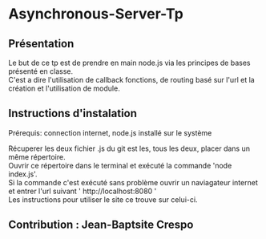 # Asynchronous-Server-Tp

## Présentation 

Le but de ce tp est de prendre en main node.js via les principes de bases présenté en classe.  
C'est a dire l'utilisation de callback fonctions, de routing basé sur l'url et la création et l'utilisation de module.

## Instructions d'instalation 

Prérequis: connection internet, node.js installé sur le système

Récuperer les deux fichier .js du git est les, tous les deux, placer dans un même répertoire.  
Ouvrir ce répertoire dans le terminal et exécuté la commande 'node index.js'.  
Si la commande c'est exécuté sans problème ouvrir un naviagateur internet et entrer l'url suivant ' http://localhost:8080 '  
Les instructions pour utiliser le site ce trouve sur celui-ci.

## Contribution : Jean-Baptsite Crespo
